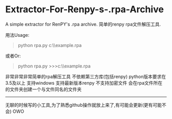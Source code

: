 # Extractor-For-Renpy-s-.rpa-Archive
A simple extractor for RenPY's .rpa archive. 
简单的renpy rpa文件解压工具.

用法Usage:

>python rpa.py c:\\\\example.rpa

或者Or:

>python rpa.py
>\>\>\>c:\\\\example.rpa

非常非常非常简单的rpa解压工具
不依赖第三方库(包括renpy)
python版本要求在3.5及以上
支持windows
支持最新版本renpy
不支持加密文件
会在rpa文件所在的文件夹创建一个与文件同名的文件夹
________________________________________________________________

无聊的时候写的小工具,为了熟悉github操作就放上来了,有可能会更新(更有可能不会)
OWO
